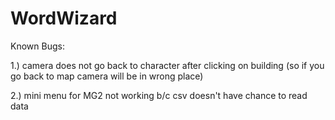 # WordWizard

Known Bugs: 

1.) camera does not go back to character after clicking on building (so if you go back to map camera will be in wrong place) 

2.) mini menu for MG2 not working b/c csv doesn't have chance to read data 
